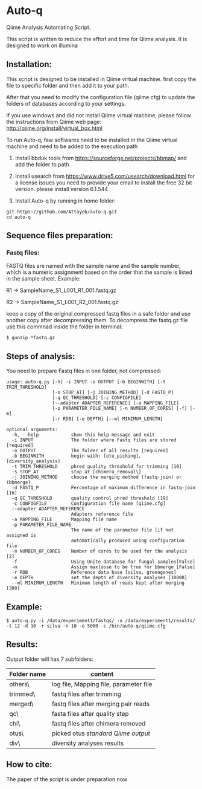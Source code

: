 # Auto-q
Qiime Analysis Automating Script.

This script is written to reduce the effort and time for Qiime analysis.
It is designed to work on illumina

## Installation:

This script is designed to be installed in Qiime virtual machine. first copy the file to specific folder and then add it to your path.

After that you need to modify the configuration file (qiime.cfg) to update the folders of databases according to your settings.

If you use windows and did not install Qiime virtual machine, please follow the instructions from Qiime web page: <http://qiime.org/install/virtual_box.html>

To run Auto-q, few softwares need to be installed in the Qiime virtual machine and need to be added to the execution path
1. Install bbduk tools from <https://sourceforge.net/projects/bbmap/> and add the folder to path
2. Install usearch from <https://www.drive5.com/usearch/download.html> for a license issues you need to provide your email to install the free 32 bit version. please install version 6.1.544 

3. Install Auto-q by running in home folder:
```buildoutcfg
git https://github.com/Attayeb/auto-q.git 
cd auto-q
```


## Sequence files preparation:
### Fastq files: 
FASTQ files are named with the sample name and the sample number, which is a numeric assignment based on the order that the sample is listed in the sample sheet. Example:
                     
R1 &rarr;  SampleName_S1_L001_R1_001.fastq.gz 

R2 &rarr;  SampleName_S1_L001_R2_001.fastq.gz

keep a copy of the original compressed fastq files in a safe folder and use another copy after decompressing them. To decompress the fastq.gz file use this commnad inside the folder in terminal:
```
$ gunzip *fastq.gz

``` 


## Steps of analysis:
You need to prepare Fastq files in one folder, not compressed:
```
usage: auto-q.py [-h] -i INPUT -o OUTPUT [-b BEGINWITH] [-t TRIM_THRESHOLD]
                 [-s STOP_AT] [-j JOINING_METHOD] [-d FASTQ_P]
                 [-q QC_THRESHOLD] [-c CONFIGFILE]
                 [--adapter ADAPTER_REFERENCE] [-a MAPPING_FILE]
                 [-p PARAMETER_FILE_NAME] [-n NUMBER_OF_CORES] [-f] [-m]
                 [-r RDB] [-e DEPTH] [--ml MINIMUM_LENGTH]

```


```
optional arguments:
  -h, --help            show this help message and exit
  -i INPUT              The folder where Fastq files are stored [required]
  -o OUTPUT             The folder of all results [required]
  -b BEGINWITH          begin with: [otu_picking], [diversity_analysis]
  -t TRIM_THRESHOLD     phred quality threshold for trimming [10]
  -s STOP_AT            stop at [chimera_removal\]
  -j JOINING_METHOD     choose the merging method (fastq-join) or (bbmerge)
  -d FASTQ_P            Percentage of maximum difference in fastq-join [16]
  -q QC_THRESHOLD       quality control phred threshold [19]
  -c CONFIGFILE         Configuration file name [qiime.cfg]
  --adapter ADAPTER_REFERENCE
                        Adapters reference file
  -a MAPPING_FILE       Mapping file name
  -p PARAMETER_FILE_NAME
                        The name of the parameter file [if not assigned is
                        automatically produced using configuration file
  -n NUMBER_OF_CORES    Number of cores to be used for the analysis [2]
  -f                    Using Unite database for fungal samples[False]
  -m                    Assign maxloose to be true for bbmerge [False]
  -r RDB                Reference data base [silva, greengenes]
  -e DEPTH              set the depth of diversity analyses [10000]
  --ml MINIMUM_LENGTH   Minimum length of reads kept after merging [380]

```

## Example:
```
$ auto-q.py -i /data/experiment1/fastqs/ -o /data/experiment1/results/ -t 12 -d 10 -r silva -n 10 -e 5000 -c /bin/auto-q/qiime.cfg 
```

## Results:
Output folder will has 7 subfolders:

| Folder name | content                                   |
|-------------|-------------------------------------------|
| others\     | log file, Mapping file, parameter file    |
| trimmed\    | fastq files after trimming                |
| merged\     | fastq files after merging pair reads      |
| qc\         | fasta files after quality step            | 
| chi\        | fastq files after chimera removed         | 
| otus\       | picked otus *standard Qiime output*       |
| div\        | diversity analyses results                |

## How to cite:
The paper of the script is under preparation now
